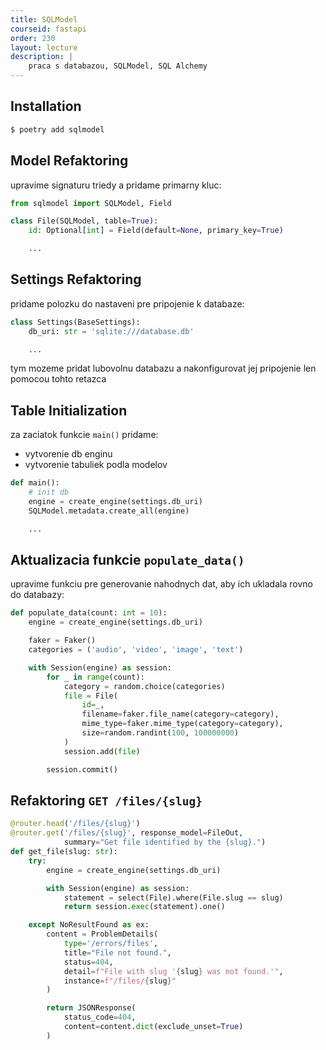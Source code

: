 ```yaml
---
title: SQLModel
courseid: fastapi
order: 230
layout: lecture
description: |
    praca s databazou, SQLModel, SQL Alchemy
---
```


## Installation

```bash
$ poetry add sqlmodel
```


## Model Refaktoring

upravime signaturu triedy a pridame primarny kluc:

```python
from sqlmodel import SQLModel, Field

class File(SQLModel, table=True):
    id: Optional[int] = Field(default=None, primary_key=True)

    ...
```


## Settings Refaktoring

pridame polozku do nastaveni pre pripojenie k databaze:

```python
class Settings(BaseSettings):
    db_uri: str = 'sqlite:///database.db'

    ...
```

tym mozeme pridat lubovolnu databazu a nakonfigurovat jej pripojenie len pomocou tohto retazca


## Table Initialization

za zaciatok funkcie `main()` pridame:

* vytvorenie db enginu
* vytvorenie tabuliek podla modelov

```python
def main():
    # init db
    engine = create_engine(settings.db_uri)
    SQLModel.metadata.create_all(engine)

    ...
```


## Aktualizacia funkcie `populate_data()`

upravime funkciu pre generovanie nahodnych dat, aby ich ukladala rovno do databazy:

```python
def populate_data(count: int = 10):
    engine = create_engine(settings.db_uri)

    faker = Faker()
    categories = ('audio', 'video', 'image', 'text')

    with Session(engine) as session:
        for _ in range(count):
            category = random.choice(categories)
            file = File(
                id=_,
                filename=faker.file_name(category=category),
                mime_type=faker.mime_type(category=category),
                size=random.randint(100, 100000000)
            )
            session.add(file)

        session.commit()
```


## Refaktoring `GET /files/{slug}`

```python
@router.head('/files/{slug}')
@router.get('/files/{slug}', response_model=FileOut,
            summary="Get file identified by the {slug}.")
def get_file(slug: str):
    try:
        engine = create_engine(settings.db_uri)

        with Session(engine) as session:
            statement = select(File).where(File.slug == slug)
            return session.exec(statement).one()

    except NoResultFound as ex:
        content = ProblemDetails(
            type='/errors/files',
            title="File not found.",
            status=404,
            detail=f"File with slug '{slug} was not found.'",
            instance=f"/files/{slug}"
        )

        return JSONResponse(
            status_code=404,
            content=content.dict(exclude_unset=True)
        )
```